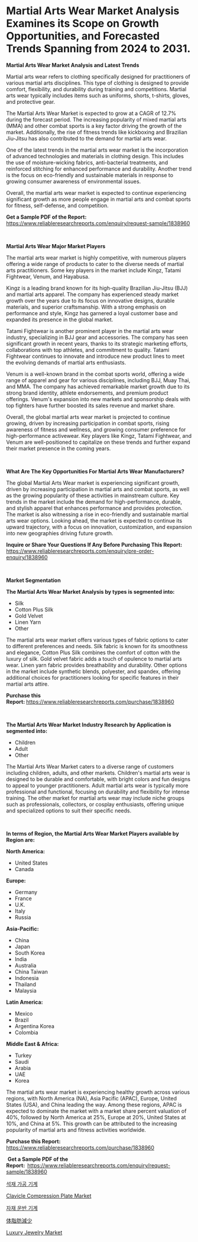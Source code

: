 <p><h1>Martial Arts Wear Market Analysis Examines its Scope on Growth Opportunities, and Forecasted Trends Spanning from 2024 to 2031.</h1></p><p><strong>Martial Arts Wear Market Analysis and Latest Trends</strong></p>
<p><p>Martial arts wear refers to clothing specifically designed for practitioners of various martial arts disciplines. This type of clothing is designed to provide comfort, flexibility, and durability during training and competitions. Martial arts wear typically includes items such as uniforms, shorts, t-shirts, gloves, and protective gear.</p><p>The Martial Arts Wear Market is expected to grow at a CAGR of 12.7% during the forecast period. The increasing popularity of mixed martial arts (MMA) and other combat sports is a key factor driving the growth of the market. Additionally, the rise of fitness trends like kickboxing and Brazilian Jiu-Jitsu has also contributed to the demand for martial arts wear.</p><p>One of the latest trends in the martial arts wear market is the incorporation of advanced technologies and materials in clothing design. This includes the use of moisture-wicking fabrics, anti-bacterial treatments, and reinforced stitching for enhanced performance and durability. Another trend is the focus on eco-friendly and sustainable materials in response to growing consumer awareness of environmental issues.</p><p>Overall, the martial arts wear market is expected to continue experiencing significant growth as more people engage in martial arts and combat sports for fitness, self-defense, and competition.</p></p>
<p><strong>Get a Sample PDF of the Report:&nbsp;</strong> <a href="https://www.reliableresearchreports.com/enquiry/request-sample/1838960">https://www.reliableresearchreports.com/enquiry/request-sample/1838960</a></p>
<p>&nbsp;</p>
<p><strong>Martial Arts Wear Major Market Players</strong></p>
<p><p>The martial arts wear market is highly competitive, with numerous players offering a wide range of products to cater to the diverse needs of martial arts practitioners. Some key players in the market include Kingz, Tatami Fightwear, Venum, and Hayabusa.</p><p>Kingz is a leading brand known for its high-quality Brazilian Jiu-Jitsu (BJJ) and martial arts apparel. The company has experienced steady market growth over the years due to its focus on innovative designs, durable materials, and superior craftsmanship. With a strong emphasis on performance and style, Kingz has garnered a loyal customer base and expanded its presence in the global market.</p><p>Tatami Fightwear is another prominent player in the martial arts wear industry, specializing in BJJ gear and accessories. The company has seen significant growth in recent years, thanks to its strategic marketing efforts, collaborations with top athletes, and commitment to quality. Tatami Fightwear continues to innovate and introduce new product lines to meet the evolving demands of martial arts enthusiasts.</p><p>Venum is a well-known brand in the combat sports world, offering a wide range of apparel and gear for various disciplines, including BJJ, Muay Thai, and MMA. The company has achieved remarkable market growth due to its strong brand identity, athlete endorsements, and premium product offerings. Venum's expansion into new markets and sponsorship deals with top fighters have further boosted its sales revenue and market share.</p><p>Overall, the global martial arts wear market is projected to continue growing, driven by increasing participation in combat sports, rising awareness of fitness and wellness, and growing consumer preference for high-performance activewear. Key players like Kingz, Tatami Fightwear, and Venum are well-positioned to capitalize on these trends and further expand their market presence in the coming years.</p></p>
<p>&nbsp;</p>
<p><strong>What Are The Key Opportunities For Martial Arts Wear Manufacturers?</strong></p>
<p><p>The global Martial Arts Wear market is experiencing significant growth, driven by increasing participation in martial arts and combat sports, as well as the growing popularity of these activities in mainstream culture. Key trends in the market include the demand for high-performance, durable, and stylish apparel that enhances performance and provides protection. The market is also witnessing a rise in eco-friendly and sustainable martial arts wear options. Looking ahead, the market is expected to continue its upward trajectory, with a focus on innovation, customization, and expansion into new geographies driving future growth.</p></p>
<p><strong>Inquire or Share Your Questions If Any Before Purchasing This Report:</strong> <a href="https://www.reliableresearchreports.com/enquiry/pre-order-enquiry/1838960">https://www.reliableresearchreports.com/enquiry/pre-order-enquiry/1838960</a></p>
<p>&nbsp;</p>
<p><strong>Market Segmentation</strong></p>
<p><strong>The Martial Arts Wear Market Analysis by types is segmented into:</strong></p>
<p><ul><li>Silk</li><li>Cotton Plus Silk</li><li>Gold Velvet</li><li>Linen Yarn</li><li>Other</li></ul></p>
<p><p>The martial arts wear market offers various types of fabric options to cater to different preferences and needs. Silk fabric is known for its smoothness and elegance, Cotton Plus Silk combines the comfort of cotton with the luxury of silk. Gold velvet fabric adds a touch of opulence to martial arts wear. Linen yarn fabric provides breathability and durability. Other options in the market include synthetic blends, polyester, and spandex, offering additional choices for practitioners looking for specific features in their martial arts attire.</p></p>
<p><strong>Purchase this Report:&nbsp;</strong><a href="https://www.reliableresearchreports.com/purchase/1838960">https://www.reliableresearchreports.com/purchase/1838960</a></p>
<p>&nbsp;</p>
<p><strong>The Martial Arts Wear Market Industry Research by Application is segmented into:</strong></p>
<p><ul><li>Children</li><li>Adult</li><li>Other</li></ul></p>
<p><p>The Martial Arts Wear Market caters to a diverse range of customers including children, adults, and other markets. Children's martial arts wear is designed to be durable and comfortable, with bright colors and fun designs to appeal to younger practitioners. Adult martial arts wear is typically more professional and functional, focusing on durability and flexibility for intense training. The other market for martial arts wear may include niche groups such as professionals, collectors, or cosplay enthusiasts, offering unique and specialized options to suit their specific needs.</p></p>
<p>&nbsp;</p>
<p><strong>In terms of Region, the Martial Arts Wear Market Players available by Region are:</strong></p>
<p>
    <p> <strong> North America: </strong>
        <ul>
            <li>United States</li>
            <li>Canada</li>
        </ul>
        </p> 
    <p> <strong> Europe: </strong>
        <ul>
            <li>Germany</li>
            <li>France</li>
            <li>U.K.</li>
            <li>Italy</li>
            <li>Russia</li>
        </ul>
        </p> 
    <p> <strong> Asia-Pacific: </strong>
        <ul>
            <li>China</li>
            <li>Japan</li>
            <li>South Korea</li>
            <li>India</li>
            <li>Australia</li>
            <li>China Taiwan</li>
            <li>Indonesia</li>
            <li>Thailand</li>
            <li>Malaysia</li>
        </ul>
        </p> 
    <p> <strong> Latin America: </strong>
        <ul>
            <li>Mexico</li>
            <li>Brazil</li>
            <li>Argentina Korea</li>
            <li>Colombia</li>
        </ul>
        </p> 
    <p> <strong> Middle East & Africa: </strong>
        <ul>
            <li>Turkey</li>
            <li>Saudi</li>
            <li>Arabia</li>
            <li>UAE</li>
            <li>Korea</li>
        </ul>
    </p>
    </p>
<p><p>The martial arts wear market is experiencing healthy growth across various regions, with North America (NA), Asia Pacific (APAC), Europe, United States (USA), and China leading the way. Among these regions, APAC is expected to dominate the market with a market share percent valuation of 40%, followed by North America at 25%, Europe at 20%, United States at 10%, and China at 5%. This growth can be attributed to the increasing popularity of martial arts and fitness activities worldwide.</p></p>
<p><strong>Purchase this Report: </strong><a href="https://www.reliableresearchreports.com/purchase/1838960">https://www.reliableresearchreports.com/purchase/1838960</a></p>
<p>&nbsp;<strong>Get a Sample PDF of the Report:&nbsp;&nbsp;</strong><a href="https://www.reliableresearchreports.com/enquiry/request-sample/1838960">https://www.reliableresearchreports.com/enquiry/request-sample/1838960</a></p>
<p><strong></strong></p>
<p><p><a href="https://github.com/bunxhcci35271755/Market-Research-Report-List-1/blob/main/91482894031.md">석재 가공 기계</a></p><p><a href="https://issuu.com/reportprime-2/docs/clavicle-compression-plate-market-size-2030.pptx">Clavicle Compression Plate Market</a></p><p><a href="https://github.com/fredrickeglers/Market-Research-Report-List-1/blob/main/93036074032.md">자재 운반 기계</a></p><p><a href="https://github.com/hwbcz413288296/Market-Research-Report-List-1/blob/main/37282264429.md">体脂肪減少</a></p><p><a href="https://github.com/derrinmiltonellis35gcl/Market-Research-Report-List-1/blob/main/luxury-jewelry-market.md">Luxury Jewelry Market</a></p></p>